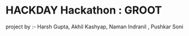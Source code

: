 # HACKDAY Hackathon : GROOT
project by :- Harsh Gupta, Akhil Kashyap, Naman Indranil , Pushkar Soni
